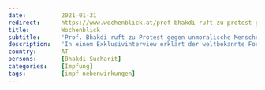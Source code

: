 ```yaml
---
date:          2021-01-31
redirect:      https://www.wochenblick.at/prof-bhakdi-ruft-zu-protest-gegen-unmoralische-menschenversuche-auf/
title:         Wochenblick
subtitle:      'Prof. Bhakdi ruft zu Protest gegen unmoralische Menschenversuche auf'
description:   'In einem Exklusivinterview erklärt der weltbekannte Forscher, der zehntausende Ärzte ausbildete, private und wissenschaftliche Motive.'
country:       AT
persons:       [Bhakdi Sucharit]
categories:    [Impfung]
tags:          [impf-nebenwirkungen]
---
```

